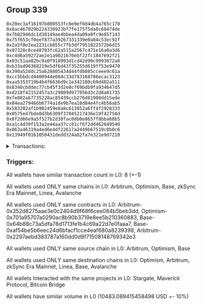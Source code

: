 ## Group 339

```0x1ef7bd160f6ddb627e8a653deeacde61f33dbaec
0x20ec3af16197b800553fc0e9ef0d4db4a765c178
0x8ac467029b224338923bf7fe175f5da0c68474de
0x7b82946dc1d38149ae4bbea4da09a0fc9e85f143
0x75f653cf0eef877a39267331339e0a84c53ec92f
0x2a5f0e2ea2231cb855c7fb3df7951822572b6d15
0x97328c8ce48703fc62a515a2567c471e16a0a3d6
0xc4d6a59272ae2e1a9021670ebf22fc1847692f21
0x03c51aa82bc9a0f918993d1cd42d90c9993872a8
0xb33ad96368219e5df6d43f35255d619ff53e9470
0x390a52ddc25a628805434d44fdb085cceee9c61a
0xcc5bbdcd4400944e084c33d783168786ecac3123
0xaa5353719b4b4f6636d9c1e342100c69d402a511
0x8348cbddec77cb45f3d2e8cf69bdb9fa934647d5
0xd218f42152457a3c29809d977956d3c2d8a81735
0xfe802a67735228ac85439ccb276d81908dd15ede
0x04ea279466b6774a1de9b7ea18d84e4fc4b56ab5
0x583202af1b982459e8a8c613852a6ff4f2928333
0x0575e47bde0d3b6309f37045217436e19f42758d
0x8f2d66e9a5f527b2d30fac0db0e8657f8bba68b5
0xa1c4d39f153a2e44aa37cc81cf6f2dd462849540
0x063a46319a4ed6e4df22617a2449b67519c0b0c6
0x13949f0161050431dedd324a82fa7e321e9d7210
```
<details>
<summary>Transactions:</summary>

Hashes: 

Wallet: 0x1ef7bd160f6ddb627e8a653deeacde61f33dbaec

       Hash: 0xd3d4235d3ad6d857a2c03a80dc76f72ba4441e9b1f9ebff0b20c1c00e9607771
         - source chain: Arbitrum
         - destination chain: Optimism
         - project: Stargate
         - contract: 0x352d8275aae3e0c2404d9f68f6cee084b5beb3dd
         - value USD: 2770.579962314
       Hash: 0x73492ee5553d149bad2c3e483bbb296739dbea3093c2320a2d81c3d27f526bc5
         - source chain: Arbitrum
         - destination chain: Optimism
         - project: Stargate
         - contract: 0x352d8275aae3e0c2404d9f68f6cee084b5beb3dd
         - value USD: 3.821525631
       Hash: 0x56d32b1e1a41fa0c38f9372de12069bbfed39a2e6073d80fd315954159980e74
         - source chain: Optimism
         - destination chain: Arbitrum
         - project: Stargate
         - contract: 0x701a95707a0290ac8b90b3719e8ee5b210360883
         - value USD: 2768.917615221
       Hash: 0x73b8aa20c35f4b50cf599b0efad2d8ebf6cbca275cb47e9606f56cfc66b9c2c5
         - source chain: Base
         - destination chain: zkSync Era Mainnet
         - project: Maverick Protocol
         - contract: 0x64b88c73a5dfa78d1713fe1b4c69a22d7e0faaa7
       Hash: 0xe8090abea0d29f2927e80d6a06ee5d7d3e9f2a03522122840d56051f7577f45a
         - source chain: Base
         - destination chain: Linea
         - project: Stargate
         - contract: 0xaf54be5b6eec24d6bfacf1cce4eaf680a8239398
         - value USD: 3.11402055
       Hash: 0xdb5f2a6c34132e86b78d46da26c8b03c05d6973370a3f191c00d4ceeece4b210
         - source chain: Arbitrum
         - destination chain: Base
         - project: Stargate
         - contract: 0x352d8275aae3e0c2404d9f68f6cee084b5beb3dd
         - value USD: 2468.678686904
       Hash: 0x81d55ebb93ec8c95a24719a5cc88e1e23ba20054f3e6faf8616c5c272842bf71
         - source chain: Arbitrum
         - destination chain: Avalanche
         - project: Bitcoin Bridge
         - contract: 0x2297aebd383787a160dd0d9f71508148769342e3
         - value USD: 0.1362096255
       Hash: 0x5294c07e2f7181ac93f21213b9f4a81189202562078e5e40b3801ecb5b47eb63
         - source chain: Base
         - destination chain: Arbitrum
         - project: Stargate
         - contract: 0xaf54be5b6eec24d6bfacf1cce4eaf680a8239398
         - value USD: 2467.841395213
Wallet: 0x20ec3af16197b800553fc0e9ef0d4db4a765c178

       Hash:0x58609736160e6898de88294d47d1ebafba44ff3a4e3f922ce81b0fed88296017
         - source chain: Arbitrum
         - destination chain: Optimism
         - project: Stargate
         - contract: 0x352d8275aae3e0c2404d9f68f6cee084b5beb3dd
         - value USD: 2767.660754438
       Hash:0x1a91ccc172fdfb8a9120372e962daecd925c8524aa3bb57d1d136707b1734a53
         - source chain: Arbitrum
         - destination chain: Optimism
         - project: Stargate
         - contract: 0x352d8275aae3e0c2404d9f68f6cee084b5beb3dd
         - value USD: 3.821525631
       Hash:0x0773bb121c1866af8296ee557a50f23cd35ee9c96f50963bcb54ff3b0e3b600d
         - source chain: Optimism
         - destination chain: Arbitrum
         - project: Stargate
         - contract: 0x701a95707a0290ac8b90b3719e8ee5b210360883
         - value USD: 2766.000159078
       Hash:0xba53b22eb1f6309b79c02044cde3dc371b3dd6eb57754ed58d61e245e5c6b0b3
         - source chain: Base
         - destination chain: zkSync Era Mainnet
         - project: Maverick Protocol
         - contract: 0x64b88c73a5dfa78d1713fe1b4c69a22d7e0faaa7
       Hash:0x84451af6bf320e740fa6e9b0ffda4f6534c78c0bc01f5e02d75508792111b2f5
         - source chain: Base
         - destination chain: Linea
         - project: Stargate
         - contract: 0xaf54be5b6eec24d6bfacf1cce4eaf680a8239398
         - value USD: 3.11402055
       Hash:0x972435636495d52c9b044a49154358f20649467555dc17fafbcd838128a4a1d1
         - source chain: Arbitrum
         - destination chain: Base
         - project: Stargate
         - contract: 0x352d8275aae3e0c2404d9f68f6cee084b5beb3dd
         - value USD: 2418.874747597
       Hash:0xbce5a5fa433ebd7bd9920a88f9c5d71bd2ef55b660ed11ca378bbafe411c1158
         - source chain: Arbitrum
         - destination chain: Avalanche
         - project: Bitcoin Bridge
         - contract: 0x2297aebd383787a160dd0d9f71508148769342e3
         - value USD: 0.1362096255
       Hash:0x2a846af4564f2d3e6d494c6e06226b51e5bcdc2d2c65587b64f6263aab75d443
         - source chain: Base
         - destination chain: Arbitrum
         - project: Stargate
         - contract: 0xaf54be5b6eec24d6bfacf1cce4eaf680a8239398
         - value USD: 2418.140352967
Wallet: 0x8ac467029b224338923bf7fe175f5da0c68474de

       Hash:0x5e7dcda504ae55b57ffee5d743fa313c5ddf5c4e7aa339954cef7e195f6ff187
         - source chain: Arbitrum
         - destination chain: Optimism
         - project: Stargate
         - contract: 0x352d8275aae3e0c2404d9f68f6cee084b5beb3dd
         - value USD: 2784.973689475
       Hash:0x8700aa7d378f0dbd9a12b923876b06d6f1e8e4c3aff8f1d7541a96bced8e79da
         - source chain: Arbitrum
         - destination chain: Optimism
         - project: Stargate
         - contract: 0x352d8275aae3e0c2404d9f68f6cee084b5beb3dd
         - value USD: 3.821525631
       Hash:0x9616b000e8072fb9a22c9c7f41e1aeedd945e9829dc9016ae44c4f2764591976
         - source chain: Optimism
         - destination chain: Arbitrum
         - project: Stargate
         - contract: 0x701a95707a0290ac8b90b3719e8ee5b210360883
         - value USD: 2783.302706696
       Hash:0x325d8d90d53e8e961d4b4fdd8bd1f580aff0803e7c3ad54a1e377219b84cf3b9
         - source chain: Base
         - destination chain: zkSync Era Mainnet
         - project: Maverick Protocol
         - contract: 0x64b88c73a5dfa78d1713fe1b4c69a22d7e0faaa7
       Hash:0x8d36fc3d3d3dc1c7c6b6503b0ed66816afcbde05aa63dc825299c93d25a76ec5
         - source chain: Base
         - destination chain: Linea
         - project: Stargate
         - contract: 0xaf54be5b6eec24d6bfacf1cce4eaf680a8239398
         - value USD: 3.11402055
       Hash:0x2e28418276230af0d9a09b47a171b997a8159e977addc16311aa3bbf121c6dc1
         - source chain: Arbitrum
         - destination chain: Base
         - project: Stargate
         - contract: 0x352d8275aae3e0c2404d9f68f6cee084b5beb3dd
         - value USD: 2480.948243837
       Hash:0x05c4dffacceccfa469b3ff5fecf772d4b586ba927396dee3c6b5577d186539b7
         - source chain: Arbitrum
         - destination chain: Avalanche
         - project: Bitcoin Bridge
         - contract: 0x2297aebd383787a160dd0d9f71508148769342e3
         - value USD: 0.1362096255
       Hash:0xccfdc7b180d0bea14834beacfec20d134600fd287883e6e8a8e8cf70a681ba6c
         - source chain: Base
         - destination chain: Arbitrum
         - project: Stargate
         - contract: 0xaf54be5b6eec24d6bfacf1cce4eaf680a8239398
         - value USD: 2480.187265298
Wallet: 0x7b82946dc1d38149ae4bbea4da09a0fc9e85f143

       Hash:0xe717146caf7a21e1cf5a42c1dc639ef61a069cba7a5fc41a68ebd0fc01f717c5
         - source chain: Arbitrum
         - destination chain: Optimism
         - project: Stargate
         - contract: 0x352d8275aae3e0c2404d9f68f6cee084b5beb3dd
         - value USD: 2768.608291281
       Hash:0x0543eb956e5682770da1be33b5b400c92b35b614e00ab423a7c60d697461240b
         - source chain: Arbitrum
         - destination chain: Optimism
         - project: Stargate
         - contract: 0x352d8275aae3e0c2404d9f68f6cee084b5beb3dd
         - value USD: 3.821525631
       Hash:0x7f2abb6641b0316f905746eb95075dbadd5a69875f8bf57855711b21b9d9aa22
         - source chain: Optimism
         - destination chain: Arbitrum
         - project: Stargate
         - contract: 0x701a95707a0290ac8b90b3719e8ee5b210360883
         - value USD: 2766.947128008
       Hash:0x01e95b933592b6f1be7681151b64e354cd9863a5e5dacd1a0968e758a9e56177
         - source chain: Base
         - destination chain: zkSync Era Mainnet
         - project: Maverick Protocol
         - contract: 0x64b88c73a5dfa78d1713fe1b4c69a22d7e0faaa7
       Hash:0xbf1ee78584196275808ba553689434e1dfd1c89d837f99eb7151023ac183fc93
         - source chain: Base
         - destination chain: Linea
         - project: Stargate
         - contract: 0xaf54be5b6eec24d6bfacf1cce4eaf680a8239398
         - value USD: 3.11402055
       Hash:0x7889520f21a01111e7c87e4398609bcf4f749229d650bc0fde6cfcc1f0e89293
         - source chain: Arbitrum
         - destination chain: Base
         - project: Stargate
         - contract: 0x352d8275aae3e0c2404d9f68f6cee084b5beb3dd
         - value USD: 2470.288332195
       Hash:0x59afefd0ca63bbf0bc4eb88884ec064bfdb16ae76dcc8b29370791fddbaa3fc1
         - source chain: Arbitrum
         - destination chain: Avalanche
         - project: Bitcoin Bridge
         - contract: 0x2297aebd383787a160dd0d9f71508148769342e3
         - value USD: 0.1362096255
       Hash:0xb7c2e1d5e9fee61d2634a715791df36660fe28c7c08800f8f229756e063d414d
         - source chain: Base
         - destination chain: Arbitrum
         - project: Stargate
         - contract: 0xaf54be5b6eec24d6bfacf1cce4eaf680a8239398
         - value USD: 2469.495748673
Wallet: 0x75f653cf0eef877a39267331339e0a84c53ec92f

       Hash:0xa2f55cbf92071aeb942b232284759dd4f243d48150c6bc7e3a67b06768c5f14f
         - source chain: Arbitrum
         - destination chain: Optimism
         - project: Stargate
         - contract: 0x352d8275aae3e0c2404d9f68f6cee084b5beb3dd
         - value USD: 2782.577601012
       Hash:0x4a2c02c74998d1e7a3fa2f04b623198c2cb4c5e4ff37ddd78f22e66e4f925c1b
         - source chain: Arbitrum
         - destination chain: Optimism
         - project: Stargate
         - contract: 0x352d8275aae3e0c2404d9f68f6cee084b5beb3dd
         - value USD: 3.821525631
       Hash:0x063a27f3e9adaa49068ec1a972ab68e904cdc5ad9463917d86667fa6d329f5c3
         - source chain: Optimism
         - destination chain: Arbitrum
         - project: Stargate
         - contract: 0x701a95707a0290ac8b90b3719e8ee5b210360883
         - value USD: 2780.908055014
       Hash:0x32c7158f8be7deeaf5b68c58f29bfab35368e5c0cfd46d5201f09e53e8f0fe06
         - source chain: Base
         - destination chain: zkSync Era Mainnet
         - project: Maverick Protocol
         - contract: 0x64b88c73a5dfa78d1713fe1b4c69a22d7e0faaa7
       Hash:0x99087a98bd627b807e1afd423ca93fa6c0145dd726352bd551ef69c1ea6f60ef
         - source chain: Base
         - destination chain: Linea
         - project: Stargate
         - contract: 0xaf54be5b6eec24d6bfacf1cce4eaf680a8239398
         - value USD: 3.11402055
       Hash:0x999a965474ac3f36802211b1b25690bae84abc30b3527da4052aaade3f1e7a48
         - source chain: Arbitrum
         - destination chain: Base
         - project: Stargate
         - contract: 0x352d8275aae3e0c2404d9f68f6cee084b5beb3dd
         - value USD: 2485.060290989
       Hash:0xbcddc6a0926d5d4cd0c4c3bb41a7392ed8716b2529f4b6a3b019f36064b662f1
         - source chain: Arbitrum
         - destination chain: Avalanche
         - project: Bitcoin Bridge
         - contract: 0x2297aebd383787a160dd0d9f71508148769342e3
         - value USD: 0.1362096255
       Hash:0x82901aab94ba2ed3b7dd8e01890219ea41064c60924c047fd3fac0dc05f0f1e1
         - source chain: Base
         - destination chain: Arbitrum
         - project: Stargate
         - contract: 0xaf54be5b6eec24d6bfacf1cce4eaf680a8239398
         - value USD: 2484.268592746
Wallet: 0x2a5f0e2ea2231cb855c7fb3df7951822572b6d15

       Hash:0x400d9a23c00a153c06343064b1268622916692e4bc611947091cebc505aba6b0
         - source chain: Arbitrum
         - destination chain: Optimism
         - project: Stargate
         - contract: 0x352d8275aae3e0c2404d9f68f6cee084b5beb3dd
         - value USD: 2767.256265976
       Hash:0x93452a613c4b73d70ceffdaa88165a484f45f530d7c97be41333ba56a16a379b
         - source chain: Arbitrum
         - destination chain: Optimism
         - project: Stargate
         - contract: 0x352d8275aae3e0c2404d9f68f6cee084b5beb3dd
         - value USD: 3.821525631
       Hash:0x65912c792da32ed4b912cba9c94c9fc118f318195a56908b8880dd112fdfe957
         - source chain: Optimism
         - destination chain: Arbitrum
         - project: Stargate
         - contract: 0x701a95707a0290ac8b90b3719e8ee5b210360883
         - value USD: 2765.595913579
       Hash:0xa51039a51423f6510cb0116bb9d2d2e611a69433b2783ea3158783a8bc09a6a1
         - source chain: Base
         - destination chain: zkSync Era Mainnet
         - project: Maverick Protocol
         - contract: 0x64b88c73a5dfa78d1713fe1b4c69a22d7e0faaa7
       Hash:0x2c0eb5b227dbc073d6ecf70a6284a2d2b3d6b2c23c3619dd129c17a1f194c3ac
         - source chain: Base
         - destination chain: Linea
         - project: Stargate
         - contract: 0xaf54be5b6eec24d6bfacf1cce4eaf680a8239398
         - value USD: 3.11402055
       Hash:0xc78fbb4d72950a761500be2001e5b0ef11b65efde38e21358cf929b49e12bf97
         - source chain: Arbitrum
         - destination chain: Base
         - project: Stargate
         - contract: 0x352d8275aae3e0c2404d9f68f6cee084b5beb3dd
         - value USD: 2465.566243858
       Hash:0xba849dd872bf81cf3b4f84f8b6227ce8d26209115fb50af44a31fae74489083e
         - source chain: Arbitrum
         - destination chain: Avalanche
         - project: Bitcoin Bridge
         - contract: 0x2297aebd383787a160dd0d9f71508148769342e3
         - value USD: 0.1355040885
       Hash:0xbeb4d25500b3f376b88334b44e74770800e790aae6043007e4ccf346f0156df7
         - source chain: Base
         - destination chain: Arbitrum
         - project: Stargate
         - contract: 0xaf54be5b6eec24d6bfacf1cce4eaf680a8239398
         - value USD: 2464.607178357
Wallet: 0x97328c8ce48703fc62a515a2567c471e16a0a3d6

       Hash:0xda5d8adc0db5075c3f601b6bf4970025de9223bcd859bce8c8c6677d7e0e9a78
         - source chain: Arbitrum
         - destination chain: Optimism
         - project: Stargate
         - contract: 0x352d8275aae3e0c2404d9f68f6cee084b5beb3dd
         - value USD: 2781.632725764
       Hash:0x44e02e7a64a59a5ad3e631c991b32a97ac9fa8d553dcaaaa3db4c5d9d3229d08
         - source chain: Arbitrum
         - destination chain: Optimism
         - project: Stargate
         - contract: 0x352d8275aae3e0c2404d9f68f6cee084b5beb3dd
         - value USD: 3.821525631
       Hash:0xb3b346b39a197f2b5a28020bccf939b729c8941447d2e64d3a86add0cbfe3624
         - source chain: Optimism
         - destination chain: Arbitrum
         - project: Stargate
         - contract: 0x701a95707a0290ac8b90b3719e8ee5b210360883
         - value USD: 2779.96374768
       Hash:0x8f4577207b92fdf78ed2f470192aaa5ed9edc58e21ea46644459a762ef813918
         - source chain: Base
         - destination chain: zkSync Era Mainnet
         - project: Maverick Protocol
         - contract: 0x64b88c73a5dfa78d1713fe1b4c69a22d7e0faaa7
       Hash:0x8666e76fff60ad5c5085bf97f92944707f70ce353131092902570140dbed644e
         - source chain: Base
         - destination chain: Linea
         - project: Stargate
         - contract: 0xaf54be5b6eec24d6bfacf1cce4eaf680a8239398
         - value USD: 3.11402055
       Hash:0x7e2861338903308f4c7347f7fbf2bda38541a6eed9fa4c540fd4e8734ba5505c
         - source chain: Arbitrum
         - destination chain: Base
         - project: Stargate
         - contract: 0x352d8275aae3e0c2404d9f68f6cee084b5beb3dd
         - value USD: 2477.900731779
       Hash:0x20b002b37848c4ae538cf780d7d1c7bbdbaed81febeb4b9445435a80a3b649c6
         - source chain: Arbitrum
         - destination chain: Avalanche
         - project: Bitcoin Bridge
         - contract: 0x2297aebd383787a160dd0d9f71508148769342e3
         - value USD: 0.1355040885
       Hash:0x7b46e8d0c52e3a629f374361c33f85bf902eb978998467c0e5949be65c3fde21
         - source chain: Base
         - destination chain: Arbitrum
         - project: Stargate
         - contract: 0xaf54be5b6eec24d6bfacf1cce4eaf680a8239398
         - value USD: 2476.968756578
Wallet: 0xc4d6a59272ae2e1a9021670ebf22fc1847692f21

       Hash:0xae90447ffeebf67636d540404f457894e56e5595afca1f0006ea0d5ac80f70d8
         - source chain: Arbitrum
         - destination chain: Optimism
         - project: Stargate
         - contract: 0x352d8275aae3e0c2404d9f68f6cee084b5beb3dd
         - value USD: 2765.286960583
       Hash:0x7c7a83b370c829c542e1e083c8675058cc2266b31e97429affbb087fb6386e56
         - source chain: Arbitrum
         - destination chain: Optimism
         - project: Stargate
         - contract: 0x352d8275aae3e0c2404d9f68f6cee084b5beb3dd
         - value USD: 3.821525631
       Hash:0x171dd40965f9d23d718b4f55be33d8b9910e0e5c15b309ea3c55fb81846e6fba
         - source chain: Optimism
         - destination chain: Arbitrum
         - project: Stargate
         - contract: 0x701a95707a0290ac8b90b3719e8ee5b210360883
         - value USD: 2763.627790007
       Hash:0x42893fa32d9860a3669752ed806572c048a6e55f471afa32bbc3a5335821ef62
         - source chain: Base
         - destination chain: zkSync Era Mainnet
         - project: Maverick Protocol
         - contract: 0x64b88c73a5dfa78d1713fe1b4c69a22d7e0faaa7
       Hash:0xd7fe0e1805610ed97129f2cc5201b78ea6fd3e2f17eb260908641cafecbb70be
         - source chain: Base
         - destination chain: Linea
         - project: Stargate
         - contract: 0xaf54be5b6eec24d6bfacf1cce4eaf680a8239398
         - value USD: 3.11402055
       Hash:0x7d2360a1dfe9d65bf5503ffd484b32511b6b20db70a5671fb07fcf828b51084e
         - source chain: Arbitrum
         - destination chain: Base
         - project: Stargate
         - contract: 0x352d8275aae3e0c2404d9f68f6cee084b5beb3dd
         - value USD: 2467.219071107
       Hash:0xe05f1c3f0126c78d996303f86b922993d3b7a2eb126a979d31ba8ea76ec1e1d4
         - source chain: Arbitrum
         - destination chain: Avalanche
         - project: Bitcoin Bridge
         - contract: 0x2297aebd383787a160dd0d9f71508148769342e3
         - value USD: 0.1355040885
       Hash:0x1d4ce3aa4a303843fc61f70f39a04b4d240a795504bfcb13ec9ef13cc6d087fe
         - source chain: Base
         - destination chain: Arbitrum
         - project: Stargate
         - contract: 0xaf54be5b6eec24d6bfacf1cce4eaf680a8239398
         - value USD: 2466.352522528
Wallet: 0x03c51aa82bc9a0f918993d1cd42d90c9993872a8

       Hash:0x70820acbe47579856ab849e16295cc9eee90457791410198c6e3c9167852c2a4
         - source chain: Arbitrum
         - destination chain: Optimism
         - project: Stargate
         - contract: 0x352d8275aae3e0c2404d9f68f6cee084b5beb3dd
         - value USD: 2779.239510864
       Hash:0xe9191387ff7c4bf43c00c21763f10de452b6fec81904404d6515cf6e8f33742e
         - source chain: Arbitrum
         - destination chain: Optimism
         - project: Stargate
         - contract: 0x352d8275aae3e0c2404d9f68f6cee084b5beb3dd
         - value USD: 3.821525631
       Hash:0x89976c97b26d5dbf8574999815f70f6eb4d0a39d19b54969409e604aea3dd266
         - source chain: Optimism
         - destination chain: Arbitrum
         - project: Stargate
         - contract: 0x701a95707a0290ac8b90b3719e8ee5b210360883
         - value USD: 2777.571967561
       Hash:0xf1ab7f795d0e4f2993aab290124d876ee4b0053cbcbffadfa084572241de4d00
         - source chain: Base
         - destination chain: zkSync Era Mainnet
         - project: Maverick Protocol
         - contract: 0x64b88c73a5dfa78d1713fe1b4c69a22d7e0faaa7
       Hash:0x2b971fd8004512c0e58ef168044dc0428015361a129e69cd5a26239df903be62
         - source chain: Base
         - destination chain: Linea
         - project: Stargate
         - contract: 0xaf54be5b6eec24d6bfacf1cce4eaf680a8239398
         - value USD: 3.11402055
       Hash:0x99bc7dfb46aa88d55f68213071239c44cc89f37d9c797418b26801565c3a5ba2
         - source chain: Arbitrum
         - destination chain: Base
         - project: Stargate
         - contract: 0x352d8275aae3e0c2404d9f68f6cee084b5beb3dd
         - value USD: 2481.978296785
       Hash:0x274c521a4b05d18c925dd2ec7bcfe820a2038afa1c79e585d11f09d7f8cf759a
         - source chain: Arbitrum
         - destination chain: Avalanche
         - project: Bitcoin Bridge
         - contract: 0x2297aebd383787a160dd0d9f71508148769342e3
         - value USD: 0.1355040885
       Hash:0x3484f0e7ae49838aa011ad104177980a0700b21bc9a9c51b9b7aa9fc674c18de
         - source chain: Base
         - destination chain: Arbitrum
         - project: Stargate
         - contract: 0xaf54be5b6eec24d6bfacf1cce4eaf680a8239398
         - value USD: 2481.063943969
Wallet: 0xb33ad96368219e5df6d43f35255d619ff53e9470

       Hash:0x23c9a3f5c0c6dc3d0e7fc55170183fcfd265e71f4cdcc003e40df2ce5be5c6cb
         - source chain: Arbitrum
         - destination chain: Optimism
         - project: Stargate
         - contract: 0x352d8275aae3e0c2404d9f68f6cee084b5beb3dd
         - value USD: 2763.936557031
       Hash:0x79d082bb3b9ed1d0e0213164d47c713de6d05102a5647030985738941875bf88
         - source chain: Arbitrum
         - destination chain: Optimism
         - project: Stargate
         - contract: 0x352d8275aae3e0c2404d9f68f6cee084b5beb3dd
         - value USD: 3.821525631
       Hash:0x32909ad6b9dea07c40d7c90743e8b0943e64dd1fac23f06402fa6599a58a603d
         - source chain: Optimism
         - destination chain: Arbitrum
         - project: Stargate
         - contract: 0x701a95707a0290ac8b90b3719e8ee5b210360883
         - value USD: 2762.278196332
       Hash:0x9d2627d5d916511bc3ec20f24bccb82d351097af42530fb765dbde13a32dcc2e
         - source chain: Base
         - destination chain: zkSync Era Mainnet
         - project: Maverick Protocol
         - contract: 0x64b88c73a5dfa78d1713fe1b4c69a22d7e0faaa7
       Hash:0xb94e54cc6e65534e35fcf6c54e0d291c7a4f68acf1be3d6aeddcf318b705ba58
         - source chain: Base
         - destination chain: Linea
         - project: Stargate
         - contract: 0xaf54be5b6eec24d6bfacf1cce4eaf680a8239398
         - value USD: 3.11402055
       Hash:0x4cb5bc8b6fe84484124d36c442bdcec40d6ae0c4d2ada53dbe6b6f6a622e43d1
         - source chain: Arbitrum
         - destination chain: Base
         - project: Stargate
         - contract: 0x352d8275aae3e0c2404d9f68f6cee084b5beb3dd
         - value USD: 2462.335008414
       Hash:0x353e2cd1369b4c624b0fe7126760b73e7d2ab9d28a53658159c38407c88c8124
         - source chain: Arbitrum
         - destination chain: Avalanche
         - project: Bitcoin Bridge
         - contract: 0x2297aebd383787a160dd0d9f71508148769342e3
         - value USD: 0.133751241
       Hash:0xdae40457502732c74d55350ab2e267df19880a46fd5f7cbd5e9bd635310bae62
         - source chain: Base
         - destination chain: Arbitrum
         - project: Stargate
         - contract: 0xaf54be5b6eec24d6bfacf1cce4eaf680a8239398
         - value USD: 2461.233692639
Wallet: 0x390a52ddc25a628805434d44fdb085cceee9c61a

       Hash:0x72d55763243bf2287c930e959c0144bc31bb47f9034c76791d3a2e1ea535f24d
         - source chain: Arbitrum
         - destination chain: Optimism
         - project: Stargate
         - contract: 0x352d8275aae3e0c2404d9f68f6cee084b5beb3dd
         - value USD: 2757.712114008
       Hash:0x28f5cbaaee8e145021d70c77809a96e0cae68b90c0f94cb3cd6e7e5a82040104
         - source chain: Arbitrum
         - destination chain: Optimism
         - project: Stargate
         - contract: 0x352d8275aae3e0c2404d9f68f6cee084b5beb3dd
         - value USD: 3.821525631
       Hash:0x3b40ddf62f82cf0b267538e0cc9c0a692041802914ab52b276f831638ce253d5
         - source chain: Optimism
         - destination chain: Arbitrum
         - project: Stargate
         - contract: 0x701a95707a0290ac8b90b3719e8ee5b210360883
         - value USD: 2756.057487741
       Hash:0xc8d916bf61e5be1b6a4915f20d817358b68dd7a5e6a2a30b5ab9be2f4ec2e5b0
         - source chain: Base
         - destination chain: zkSync Era Mainnet
         - project: Maverick Protocol
         - contract: 0x64b88c73a5dfa78d1713fe1b4c69a22d7e0faaa7
       Hash:0x308ec079b41006db5a4a56d3f0bd0435a0e89e9d530624e7905dabd6a1f1f426
         - source chain: Base
         - destination chain: Linea
         - project: Stargate
         - contract: 0xaf54be5b6eec24d6bfacf1cce4eaf680a8239398
         - value USD: 3.11402055
       Hash:0x5bf7dd1af6d5a0b079bcb34d48a794a5475124bb97e9c95a4e264843b496855a
         - source chain: Arbitrum
         - destination chain: Base
         - project: Stargate
         - contract: 0x352d8275aae3e0c2404d9f68f6cee084b5beb3dd
         - value USD: 2412.830549909
       Hash:0xcf88a6cc6197912ad7fb3d32dbc3d5c2b0d735218b89d98448ca9bcf8913d6fe
         - source chain: Arbitrum
         - destination chain: Avalanche
         - project: Bitcoin Bridge
         - contract: 0x2297aebd383787a160dd0d9f71508148769342e3
         - value USD: 0.133751241
       Hash:0x7d41d036c9d873a5544d6a987862f60ecc23c95dacebe639d6ffa0b06ea859f2
         - source chain: Base
         - destination chain: Arbitrum
         - project: Stargate
         - contract: 0xaf54be5b6eec24d6bfacf1cce4eaf680a8239398
         - value USD: 2411.780255158
Wallet: 0xcc5bbdcd4400944e084c33d783168786ecac3123

       Hash:0x212f441720cd68dce110f488b9ac85620f9b73d00e59393ee911fe30af104bdc
         - source chain: Arbitrum
         - destination chain: Optimism
         - project: Stargate
         - contract: 0x352d8275aae3e0c2404d9f68f6cee084b5beb3dd
         - value USD: 2778.295770443
       Hash:0xc3373dcd09e15b6de8976b8f49f379f8eff871179daa7cb7b867c3ed28795922
         - source chain: Arbitrum
         - destination chain: Optimism
         - project: Stargate
         - contract: 0x352d8275aae3e0c2404d9f68f6cee084b5beb3dd
         - value USD: 3.821525631
       Hash:0x97d308c9516892c85b999af563d6a3d5f751c9a6b748ea06715db0ca00c62582
         - source chain: Optimism
         - destination chain: Arbitrum
         - project: Stargate
         - contract: 0x701a95707a0290ac8b90b3719e8ee5b210360883
         - value USD: 2776.628794054
       Hash:0x0e50232249bf02cfb6b15916d7263463a31da4e040af5838b676411fb2e27c50
         - source chain: Base
         - destination chain: zkSync Era Mainnet
         - project: Maverick Protocol
         - contract: 0x64b88c73a5dfa78d1713fe1b4c69a22d7e0faaa7
       Hash:0x6925d2bfd7a5fe1a6c2d5fa5e0773b45814742418cd9a4d8c40a167368dc6a72
         - source chain: Base
         - destination chain: Linea
         - project: Stargate
         - contract: 0xaf54be5b6eec24d6bfacf1cce4eaf680a8239398
         - value USD: 3.11402055
       Hash:0x3e662847a63206da0f7ccfb283faed6dd1a88b2ffe04bc4d2ac3e22640b30b94
         - source chain: Arbitrum
         - destination chain: Base
         - project: Stargate
         - contract: 0x352d8275aae3e0c2404d9f68f6cee084b5beb3dd
         - value USD: 2474.685189407
       Hash:0xd7ad7b8a12eb1494daa63e9d8328bb6e77cd8de081b28429c939ffc032eb69ab
         - source chain: Arbitrum
         - destination chain: Avalanche
         - project: Bitcoin Bridge
         - contract: 0x2297aebd383787a160dd0d9f71508148769342e3
         - value USD: 0.133751241
       Hash:0x1b9a3f6223c0215651e055cf5043658f9ae666e6d814f91145f194ca1e9a985a
         - source chain: Base
         - destination chain: Arbitrum
         - project: Stargate
         - contract: 0xaf54be5b6eec24d6bfacf1cce4eaf680a8239398
         - value USD: 2473.610559725
Wallet: 0xaa5353719b4b4f6636d9c1e342100c69d402a511

       Hash:0x8887ace5cccd491852fcfa05d5a33fc3d5459f193cd2dc74aef404c82a150df2
         - source chain: Arbitrum
         - destination chain: Optimism
         - project: Stargate
         - contract: 0x352d8275aae3e0c2404d9f68f6cee084b5beb3dd
         - value USD: 2761.969614279
       Hash:0x748c7c199dd3c4b6746b58f84f1cb5e91d1dca1ea36752d67d8308253061ff24
         - source chain: Arbitrum
         - destination chain: Optimism
         - project: Stargate
         - contract: 0x352d8275aae3e0c2404d9f68f6cee084b5beb3dd
         - value USD: 3.821525631
       Hash:0xe04813287c63c37147c3973e49d333f3ec09ccfafa5984becc67bd9ca2d09f67
         - source chain: Optimism
         - destination chain: Arbitrum
         - project: Stargate
         - contract: 0x701a95707a0290ac8b90b3719e8ee5b210360883
         - value USD: 2760.3124344
       Hash:0x7422d147a2d62690513d7569bb5b11b2b497059189d955503928ea02cab468ae
         - source chain: Base
         - destination chain: zkSync Era Mainnet
         - project: Maverick Protocol
         - contract: 0x64b88c73a5dfa78d1713fe1b4c69a22d7e0faaa7
       Hash:0x72984ab323716cc1e4a9bbe4036fcc19a2045472a8018bb2d58761e220e4775c
         - source chain: Base
         - destination chain: Linea
         - project: Stargate
         - contract: 0xaf54be5b6eec24d6bfacf1cce4eaf680a8239398
         - value USD: 3.11402055
       Hash:0xf80d3578c62a8560e86b47f21c978a1915155e011340ceaf64fe6fe12960b9a9
         - source chain: Arbitrum
         - destination chain: Base
         - project: Stargate
         - contract: 0x352d8275aae3e0c2404d9f68f6cee084b5beb3dd
         - value USD: 2464.078743047
       Hash:0x5e0e8147f2071daff9de1745e260f2dc5d677a41646202a11102276c856d347e
         - source chain: Arbitrum
         - destination chain: Avalanche
         - project: Bitcoin Bridge
         - contract: 0x2297aebd383787a160dd0d9f71508148769342e3
         - value USD: 0.133751241
       Hash:0xee6abf9336cf8af82da9e0e7aaf11c0a4dc0516cadc416962ecc92b2bf4a903f
         - source chain: Base
         - destination chain: Arbitrum
         - project: Stargate
         - contract: 0xaf54be5b6eec24d6bfacf1cce4eaf680a8239398
         - value USD: 2463.046039043
Wallet: 0x8348cbddec77cb45f3d2e8cf69bdb9fa934647d5

       Hash:0xce9fdb44f3a3f73edad5b6984469e2306a2425d5d255898aa27ff0a0a3dd8651
         - source chain: Arbitrum
         - destination chain: Optimism
         - project: Stargate
         - contract: 0x352d8275aae3e0c2404d9f68f6cee084b5beb3dd
         - value USD: 2775.905425107
       Hash:0xf066591b07dc696e56c272e281ff049162edc00916305e5e18272852e1bde7b0
         - source chain: Arbitrum
         - destination chain: Optimism
         - project: Stargate
         - contract: 0x352d8275aae3e0c2404d9f68f6cee084b5beb3dd
         - value USD: 3.821525631
       Hash:0xc9969b87c664e7712685bd885a28db0caced680c69e653604f5a156c25beb7fb
         - source chain: Optimism
         - destination chain: Arbitrum
         - project: Stargate
         - contract: 0x701a95707a0290ac8b90b3719e8ee5b210360883
         - value USD: 2774.239883499
       Hash:0xdb0cc8b5d844e4c1e5b2868672fa5af34b4e02dfea9c98be307dbfaf5c804dd2
         - source chain: Base
         - destination chain: zkSync Era Mainnet
         - project: Maverick Protocol
         - contract: 0x64b88c73a5dfa78d1713fe1b4c69a22d7e0faaa7
       Hash:0x06a6b0808c43f25300768706825918537cd7f05e14ef021971d80228ffd4444e
         - source chain: Base
         - destination chain: Linea
         - project: Stargate
         - contract: 0xaf54be5b6eec24d6bfacf1cce4eaf680a8239398
         - value USD: 3.11402055
       Hash:0x30e3f02febcab648630208472e845e1837cc64faa14f11a4b0de64c72d2ddf93
         - source chain: Arbitrum
         - destination chain: Base
         - project: Stargate
         - contract: 0x352d8275aae3e0c2404d9f68f6cee084b5beb3dd
         - value USD: 2478.776601889
       Hash:0x08ed459adf20540b761879a5856ab9ca84a521102316811c4f800de5d148fc3d
         - source chain: Arbitrum
         - destination chain: Avalanche
         - project: Bitcoin Bridge
         - contract: 0x2297aebd383787a160dd0d9f71508148769342e3
         - value USD: 0.133751241
       Hash:0x9932e0e4e9bb2492f10038c51e8a45b5fd968ee8bc1e84ebbb232355a300fbab
         - source chain: Base
         - destination chain: Arbitrum
         - project: Stargate
         - contract: 0xaf54be5b6eec24d6bfacf1cce4eaf680a8239398
         - value USD: 2477.670901632
Wallet: 0xd218f42152457a3c29809d977956d3c2d8a81735

       Hash:0x4bbd67a58f4191cfc100e4447955d3dd1e740f8e8ed009facb9e80b31a4717ca
         - source chain: Arbitrum
         - destination chain: Optimism
         - project: Stargate
         - contract: 0x352d8275aae3e0c2404d9f68f6cee084b5beb3dd
         - value USD: 2754.403854322
       Hash:0x285b6af0635f10a1b5e9a6723bbae22e9505e6e570fbd2e9dc6d5c977a223342
         - source chain: Arbitrum
         - destination chain: Optimism
         - project: Stargate
         - contract: 0x352d8275aae3e0c2404d9f68f6cee084b5beb3dd
         - value USD: 3.821525631
       Hash:0x6ae78b723cb32d98100a36b180bce372f7a47f4334484dde46e2ee502658fbe2
         - source chain: Optimism
         - destination chain: Arbitrum
         - project: Stargate
         - contract: 0x701a95707a0290ac8b90b3719e8ee5b210360883
         - value USD: 2752.751212752
       Hash:0xc18b0fa6f86e8c69231a91c41af37321ee90a387ce832125579ce670b33c9b63
         - source chain: Base
         - destination chain: zkSync Era Mainnet
         - project: Maverick Protocol
         - contract: 0x64b88c73a5dfa78d1713fe1b4c69a22d7e0faaa7
       Hash:0x7c064b6d65f81869f4d3f954b816969907f9f5c964087ae6a3b0675551106baf
         - source chain: Base
         - destination chain: Linea
         - project: Stargate
         - contract: 0xaf54be5b6eec24d6bfacf1cce4eaf680a8239398
         - value USD: 3.11402055
       Hash:0x3f41f0da3fa593185d202dc22851b34faec79583a2cae8de983e9a1507930a29
         - source chain: Arbitrum
         - destination chain: Base
         - project: Stargate
         - contract: 0x352d8275aae3e0c2404d9f68f6cee084b5beb3dd
         - value USD: 2409.556786719
       Hash:0xfa5478de14ea5a61125a957f7f25545b28b37de0d83510a7c57c3e611ace6a76
         - source chain: Arbitrum
         - destination chain: Avalanche
         - project: Bitcoin Bridge
         - contract: 0x2297aebd383787a160dd0d9f71508148769342e3
         - value USD: 0.133870477
       Hash:0x438e4fee3e3fff3b5ea5026ec29f5622682d4d7d72dd43085b00ead46d657604
         - source chain: Base
         - destination chain: Arbitrum
         - project: Stargate
         - contract: 0xaf54be5b6eec24d6bfacf1cce4eaf680a8239398
         - value USD: 2408.478440686
Wallet: 0xfe802a67735228ac85439ccb276d81908dd15ede

       Hash:0x2e397e3d0eb102a3ae775415e9b31c69fb9f5dba18104bda6ee3ada16e539e4f
         - source chain: Arbitrum
         - destination chain: Optimism
         - project: Stargate
         - contract: 0x352d8275aae3e0c2404d9f68f6cee084b5beb3dd
         - value USD: 2760.620830481
       Hash:0x2157bbc2c0dad6896c856c9d84b8e012ddc12bfdb7ec64296ea62268f7483e99
         - source chain: Arbitrum
         - destination chain: Optimism
         - project: Stargate
         - contract: 0x352d8275aae3e0c2404d9f68f6cee084b5beb3dd
         - value USD: 3.821525631
       Hash:0xca69eba69fd8fefcccec91711cceec8695f458c1f0fc5e05e82862721e505c3e
         - source chain: Optimism
         - destination chain: Arbitrum
         - project: Stargate
         - contract: 0x701a95707a0290ac8b90b3719e8ee5b210360883
         - value USD: 2758.964458479
       Hash:0x29a09c28ef8f9501eac7926cd5cc3d119e9d83c08c5933733e5e0dd6f67ac8f0
         - source chain: Base
         - destination chain: zkSync Era Mainnet
         - project: Maverick Protocol
         - contract: 0x64b88c73a5dfa78d1713fe1b4c69a22d7e0faaa7
       Hash:0x43ac891e8d0a2a1c24758c3fc901a8fc040149b8fea4450c33895dd37dce498c
         - source chain: Base
         - destination chain: Linea
         - project: Stargate
         - contract: 0xaf54be5b6eec24d6bfacf1cce4eaf680a8239398
         - value USD: 3.11402055
       Hash:0x115ecdaf82c2b9a1b4709e4a783709f8f96fb09af588e68d8092d7d9be2a79c9
         - source chain: Arbitrum
         - destination chain: Base
         - project: Stargate
         - contract: 0x352d8275aae3e0c2404d9f68f6cee084b5beb3dd
         - value USD: 2458.964632995
       Hash:0x3799b9709544c65cd66c8b0dcb2170a995c63915db7f630dfe3c034fb26c76db
         - source chain: Arbitrum
         - destination chain: Avalanche
         - project: Bitcoin Bridge
         - contract: 0x2297aebd383787a160dd0d9f71508148769342e3
         - value USD: 0.133870477
       Hash:0xf19f6089058aec74183b4e620f11679de1301070bd4060f926b991ba0b9ea696
         - source chain: Base
         - destination chain: Arbitrum
         - project: Stargate
         - contract: 0xaf54be5b6eec24d6bfacf1cce4eaf680a8239398
         - value USD: 2457.775893519
Wallet: 0x04ea279466b6774a1de9b7ea18d84e4fc4b56ab5

       Hash:0x9f2b4ccb7d5490d0073fb8fb9732504ae51d603587dbd4af134b9d8693c09c2b
         - source chain: Arbitrum
         - destination chain: Optimism
         - project: Stargate
         - contract: 0x352d8275aae3e0c2404d9f68f6cee084b5beb3dd
         - value USD: 2774.962817513
       Hash:0x7384983dec418a38795e9118c38f072bc0dcd3260ad8ec69e7e129ab4f82bc04
         - source chain: Arbitrum
         - destination chain: Optimism
         - project: Stargate
         - contract: 0x352d8275aae3e0c2404d9f68f6cee084b5beb3dd
         - value USD: 3.821525631
       Hash:0xd685a528406b981487652eb104c3584edbba723fbbbb357ffadc8aed1c946500
         - source chain: Optimism
         - destination chain: Arbitrum
         - project: Stargate
         - contract: 0x701a95707a0290ac8b90b3719e8ee5b210360883
         - value USD: 2773.29784082
       Hash:0x0589e68e14064e641b7e8a11085e061d5778736f8ca219bc8d29e8ff462a438a
         - source chain: Base
         - destination chain: zkSync Era Mainnet
         - project: Maverick Protocol
         - contract: 0x64b88c73a5dfa78d1713fe1b4c69a22d7e0faaa7
       Hash:0x08f636d78fd64c74ca322a4d082d1b8a89897a0fcdfc0d8ddccd933c2da02c28
         - source chain: Base
         - destination chain: Linea
         - project: Stargate
         - contract: 0xaf54be5b6eec24d6bfacf1cce4eaf680a8239398
         - value USD: 3.11402055
       Hash:0x7e88fd4601ec1d659bbea54677f414036711247303ca4305aea0a4f6781af220
         - source chain: Arbitrum
         - destination chain: Base
         - project: Stargate
         - contract: 0x352d8275aae3e0c2404d9f68f6cee084b5beb3dd
         - value USD: 2471.330088926
       Hash:0xc27b65eff598a6802213ec7213f5667f844bba2311e2c57e5261c8a2d32ba0db
         - source chain: Arbitrum
         - destination chain: Avalanche
         - project: Bitcoin Bridge
         - contract: 0x2297aebd383787a160dd0d9f71508148769342e3
         - value USD: 0.133870477
       Hash:0x7d2db4741521583cfb9088d5f85f4689237d8dc59b315d13f327424ac31cd2ce
         - source chain: Base
         - destination chain: Arbitrum
         - project: Stargate
         - contract: 0xaf54be5b6eec24d6bfacf1cce4eaf680a8239398
         - value USD: 2470.047480674
Wallet: 0x583202af1b982459e8a8c613852a6ff4f2928333

       Hash:0x9782e666834c87b2833e57f6b407e4107344147ccaf31def93e8755c09aa9a4c
         - source chain: Arbitrum
         - destination chain: Optimism
         - project: Stargate
         - contract: 0x352d8275aae3e0c2404d9f68f6cee084b5beb3dd
         - value USD: 2758.656247369
       Hash:0x6be7a6ee88d1fcf02db0c303c0f252a4ab5eae944cb72f24d028762ee331a5fd
         - source chain: Arbitrum
         - destination chain: Optimism
         - project: Stargate
         - contract: 0x352d8275aae3e0c2404d9f68f6cee084b5beb3dd
         - value USD: 3.821525631
       Hash:0x4f0ec2dfb81250d08999065591250949f0e3f1e8f20a27a76e8d79800fa6afc9
         - source chain: Optimism
         - destination chain: Arbitrum
         - project: Stargate
         - contract: 0x701a95707a0290ac8b90b3719e8ee5b210360883
         - value USD: 2757.001055188
       Hash:0xde6bbeb27fce8816924a4a19e953e59fc6ddfc0046fc79b56c098b57843e00f4
         - source chain: Base
         - destination chain: zkSync Era Mainnet
         - project: Maverick Protocol
         - contract: 0x64b88c73a5dfa78d1713fe1b4c69a22d7e0faaa7
       Hash:0x1a60a20a09cbaf50751313089d81db7f19740e296e0abc03733ab093e8f3e10e
         - source chain: Base
         - destination chain: Linea
         - project: Stargate
         - contract: 0xaf54be5b6eec24d6bfacf1cce4eaf680a8239398
         - value USD: 3.11402055
       Hash:0xe7f7f377818c239e36136ebd9e1a1f76c2353b50ad918fd02ab02dff47d2705d
         - source chain: Arbitrum
         - destination chain: Base
         - project: Stargate
         - contract: 0x352d8275aae3e0c2404d9f68f6cee084b5beb3dd
         - value USD: 2460.775308266
       Hash:0xa77221f82ba5272f655fdb4553f3bb44a1add6ec07b73bdaadc866cf1ff626da
         - source chain: Arbitrum
         - destination chain: Avalanche
         - project: Bitcoin Bridge
         - contract: 0x2297aebd383787a160dd0d9f71508148769342e3
         - value USD: 0.133870477
       Hash:0xe2fec6e5cebbd475795b193fd07da1f642aabd858ab94a812636cf2db0e3dc1f
         - source chain: Base
         - destination chain: Arbitrum
         - project: Stargate
         - contract: 0xaf54be5b6eec24d6bfacf1cce4eaf680a8239398
         - value USD: 2459.535438853
Wallet: 0x0575e47bde0d3b6309f37045217436e19f42758d

       Hash:0x390d704f12690df554743e1812bff0030279270443febbc6d0fd4e4894dd1f2c
         - source chain: Arbitrum
         - destination chain: Optimism
         - project: Stargate
         - contract: 0x352d8275aae3e0c2404d9f68f6cee084b5beb3dd
         - value USD: 2772.57534074
       Hash:0x1a1b382f41e626129a8744a0fda548aa6c64bdd7a36bcad228fe483a411c8e5c
         - source chain: Arbitrum
         - destination chain: Optimism
         - project: Stargate
         - contract: 0x352d8275aae3e0c2404d9f68f6cee084b5beb3dd
         - value USD: 3.821525631
       Hash:0x40c131bf5b8f11973b71a70dcfbbc1047a66c3ff11023fa2b483c3dcb0c4ff27
         - source chain: Optimism
         - destination chain: Arbitrum
         - project: Stargate
         - contract: 0x701a95707a0290ac8b90b3719e8ee5b210360883
         - value USD: 2770.911796829
       Hash:0x6feceeaa0d39b5f5c3a5c50d830d3b6a780e1e433611fd04c3b270d11baec021
         - source chain: Base
         - destination chain: zkSync Era Mainnet
         - project: Maverick Protocol
         - contract: 0x64b88c73a5dfa78d1713fe1b4c69a22d7e0faaa7
       Hash:0xf97b9faed11944241376673ff8ca30ea34b3b914bd4cd0b9b0b8f4419838f430
         - source chain: Base
         - destination chain: Linea
         - project: Stargate
         - contract: 0xaf54be5b6eec24d6bfacf1cce4eaf680a8239398
         - value USD: 3.11402055
       Hash:0x3a925c1615f316321cef6ada2b9e5628f6d81b97cb7cf066fe45f99c2ab616d9
         - source chain: Arbitrum
         - destination chain: Base
         - project: Stargate
         - contract: 0x352d8275aae3e0c2404d9f68f6cee084b5beb3dd
         - value USD: 2475.386687155
       Hash:0xdd3ad629d4b2f0a19ae4b0c1e01735fc6a9aea76187ee90ffcd58b4705cb3bf0
         - source chain: Arbitrum
         - destination chain: Avalanche
         - project: Bitcoin Bridge
         - contract: 0x2297aebd383787a160dd0d9f71508148769342e3
         - value USD: 0.133870477
       Hash:0x0479ab9602492989bdbd8e7da9d70b9a9bf54160018249ee1c9884116e1f2748
         - source chain: Base
         - destination chain: Arbitrum
         - project: Stargate
         - contract: 0xaf54be5b6eec24d6bfacf1cce4eaf680a8239398
         - value USD: 2474.144757413
Wallet: 0x8f2d66e9a5f527b2d30fac0db0e8657f8bba68b5

       Hash:0x45ecc8cb5f977a104145e26f857b295676ac7485d22091a476cecf5562cfb07a
         - source chain: Arbitrum
         - destination chain: Optimism
         - project: Stargate
         - contract: 0x352d8275aae3e0c2404d9f68f6cee084b5beb3dd
         - value USD: 2751.099562032
       Hash:0x7a20f3a647f983bf3adf989b87716e0f5f10c79ef19fcf5c7389e5053edcfad6
         - source chain: Arbitrum
         - destination chain: Optimism
         - project: Stargate
         - contract: 0x352d8275aae3e0c2404d9f68f6cee084b5beb3dd
         - value USD: 3.821525631
       Hash:0x623fe85dacbcbcae81a6d72560ad089979bf0fafaccfb9b3f7ea6a077e3485f2
         - source chain: Optimism
         - destination chain: Arbitrum
         - project: Stargate
         - contract: 0x701a95707a0290ac8b90b3719e8ee5b210360883
         - value USD: 2749.44890316
       Hash:0xc7035c2d6e00b2b1087f39ea32becff7ad447d31335e2a7921ac05150209e744
         - source chain: Base
         - destination chain: zkSync Era Mainnet
         - project: Maverick Protocol
         - contract: 0x64b88c73a5dfa78d1713fe1b4c69a22d7e0faaa7
       Hash:0x4393a4fc8ff5c5ce649ce9f8f3b1eb953f6845b599bd465259aaf67fabfe03aa
         - source chain: Base
         - destination chain: Linea
         - project: Stargate
         - contract: 0xaf54be5b6eec24d6bfacf1cce4eaf680a8239398
         - value USD: 3.11402055
       Hash:0x5c213a7d6d609f313a63dddcc7c1c5ba775c6bd8dcec02407e253b0fe0e66863
         - source chain: Arbitrum
         - destination chain: Base
         - project: Stargate
         - contract: 0x352d8275aae3e0c2404d9f68f6cee084b5beb3dd
         - value USD: 2406.258016446
       Hash:0xd17c7c36d54e5e11257669f467b1f1064b391d6e483ea9ec20b1c61e791f2b9d
         - source chain: Arbitrum
         - destination chain: Avalanche
         - project: Bitcoin Bridge
         - contract: 0x2297aebd383787a160dd0d9f71508148769342e3
         - value USD: 0.134325472
       Hash:0xca3206a06bcb9289ca272d5e04de244747c4361303e857c1e4e3e8835a7d3c54
         - source chain: Base
         - destination chain: Arbitrum
         - project: Stargate
         - contract: 0xaf54be5b6eec24d6bfacf1cce4eaf680a8239398
         - value USD: 2404.863151947
Wallet: 0xa1c4d39f153a2e44aa37cc81cf6f2dd462849540

       Hash:0xe480af7c505b96c2c2d830ff681a81e96d4079bdc8bc9721b955e792426235f9
         - source chain: Arbitrum
         - destination chain: Optimism
         - project: Stargate
         - contract: 0x352d8275aae3e0c2404d9f68f6cee084b5beb3dd
         - value USD: 2755.346854855
       Hash:0xf1cbe2e17d1b997710c922a222019fb7c5ac293d04c4210528fb5b3fa796bf51
         - source chain: Arbitrum
         - destination chain: Optimism
         - project: Stargate
         - contract: 0x352d8275aae3e0c2404d9f68f6cee084b5beb3dd
         - value USD: 3.821525631
       Hash:0x93c976c12f46172347dcac6ada5961e780990e67b4c65c08f24611b93e04b706
         - source chain: Optimism
         - destination chain: Arbitrum
         - project: Stargate
         - contract: 0x701a95707a0290ac8b90b3719e8ee5b210360883
         - value USD: 2753.693647371
       Hash:0x06af704b86865b3e9a922d011b68aa2942e93e1a6c5e2f03a6787df2c6f191c0
         - source chain: Base
         - destination chain: zkSync Era Mainnet
         - project: Maverick Protocol
         - contract: 0x64b88c73a5dfa78d1713fe1b4c69a22d7e0faaa7
       Hash:0x72df82d24571ebdee93a77142b67bb92e80a7c44e1c5585ecf5906f9c54e3448
         - source chain: Base
         - destination chain: Linea
         - project: Stargate
         - contract: 0xaf54be5b6eec24d6bfacf1cce4eaf680a8239398
         - value USD: 3.11402055
       Hash:0x2912a02ba10792a059a2c7949cba35a629a1bf38f4112c22d2bd17d3a228e3d6
         - source chain: Arbitrum
         - destination chain: Base
         - project: Stargate
         - contract: 0x352d8275aae3e0c2404d9f68f6cee084b5beb3dd
         - value USD: 2457.267944568
       Hash:0x141d7d791bb484b94fc7760e8509639feed801322ca9305f1a80e4a2a0e341b3
         - source chain: Arbitrum
         - destination chain: Avalanche
         - project: Bitcoin Bridge
         - contract: 0x2297aebd383787a160dd0d9f71508148769342e3
         - value USD: 0.134325472
       Hash:0x5da22394d7daa5c5ff31fba0cf3924060cf6bb01c36506275ee64d091d54cd2d
         - source chain: Base
         - destination chain: Arbitrum
         - project: Stargate
         - contract: 0xaf54be5b6eec24d6bfacf1cce4eaf680a8239398
         - value USD: 2455.846627674
Wallet: 0x063a46319a4ed6e4df22617a2449b67519c0b0c6

       Hash:0x153dddadf93baae728f91f1491533d03b33c7d08470c2690f4569f7a4d479435
         - source chain: Arbitrum
         - destination chain: Optimism
         - project: Stargate
         - contract: 0x352d8275aae3e0c2404d9f68f6cee084b5beb3dd
         - value USD: 2771.633863975
       Hash:0x925a1568d15ed8799d499ea0e94b86cb002c6816cd6ef4eadbefb597d1e24a6f
         - source chain: Arbitrum
         - destination chain: Optimism
         - project: Stargate
         - contract: 0x352d8275aae3e0c2404d9f68f6cee084b5beb3dd
         - value USD: 3.821525631
       Hash:0x08a04ce823cea66ddb26b4fb04e8608a9376f439965af1a1047539d4e33b1777
         - source chain: Optimism
         - destination chain: Arbitrum
         - project: Stargate
         - contract: 0x701a95707a0290ac8b90b3719e8ee5b210360883
         - value USD: 2769.970884978
       Hash:0x5843f0fa9ff0da101181cb8266273975d293bf06bb08fac3992310db433d38fc
         - source chain: Base
         - destination chain: zkSync Era Mainnet
         - project: Maverick Protocol
         - contract: 0x64b88c73a5dfa78d1713fe1b4c69a22d7e0faaa7
       Hash:0xe3d0e64515e1e5af9874b706518456d91ff4899a4ed5217ddd9b3c9899449232
         - source chain: Base
         - destination chain: Linea
         - project: Stargate
         - contract: 0xaf54be5b6eec24d6bfacf1cce4eaf680a8239398
         - value USD: 3.11402055
       Hash:0xc000ffe91c9cd1688d3d5f4f56ed129bab2e87e7e7663d2833ac49a3125547ba
         - source chain: Arbitrum
         - destination chain: Base
         - project: Stargate
         - contract: 0x352d8275aae3e0c2404d9f68f6cee084b5beb3dd
         - value USD: 2467.770295281
       Hash:0x4cdeb812c5b8b7f7880f7982d07048e5257aaf48694412cfce4c2354d97379fc
         - source chain: Arbitrum
         - destination chain: Avalanche
         - project: Bitcoin Bridge
         - contract: 0x2297aebd383787a160dd0d9f71508148769342e3
         - value USD: 0.134325472
       Hash:0x7397a68b398a5e4d88c2292d9093d2c04cbfa6577866be110f022e657af3be3a
         - source chain: Base
         - destination chain: Arbitrum
         - project: Stargate
         - contract: 0xaf54be5b6eec24d6bfacf1cce4eaf680a8239398
         - value USD: 2466.305603254
Wallet: 0x13949f0161050431dedd324a82fa7e321e9d7210

       Hash:0x6ab8ef32b6f4cf20498e1eb2ee48e5929d1ba7118d2e768b4ad9d1cf4db16c2a
         - source chain: Arbitrum
         - destination chain: Optimism
         - project: Stargate
         - contract: 0x352d8275aae3e0c2404d9f68f6cee084b5beb3dd
         - value USD: 2769.249250766
       Hash:0x9d4405829628dee85127a494b0c06dbb24d2eb293ef45870c0e41efd9a227d9f
         - source chain: Arbitrum
         - destination chain: Optimism
         - project: Stargate
         - contract: 0x352d8275aae3e0c2404d9f68f6cee084b5beb3dd
         - value USD: 3.821525631
       Hash:0x8a41ba77118a51f0184c3afa8a44d495131ff13ab7328efcb72469780c179272
         - source chain: Optimism
         - destination chain: Arbitrum
         - project: Stargate
         - contract: 0x701a95707a0290ac8b90b3719e8ee5b210360883
         - value USD: 2767.587701552
       Hash:0xebc00619f29bfd0ddb6f0b97685f0902e7c1ba87e9422e2dfefdfb7a15288aa7
         - source chain: Base
         - destination chain: zkSync Era Mainnet
         - project: Maverick Protocol
         - contract: 0x64b88c73a5dfa78d1713fe1b4c69a22d7e0faaa7
       Hash:0xd0bf3560df27eca0a9e9c4d7bef9cec7e6fa10b75b9f7c9a3812ef485ecfaf9c
         - source chain: Base
         - destination chain: Linea
         - project: Stargate
         - contract: 0xaf54be5b6eec24d6bfacf1cce4eaf680a8239398
         - value USD: 3.11402055
       Hash:0x319a58755690873bf7ed332d5a273974174bb12aebf0ea51268f690e6d6a0c81
         - source chain: Arbitrum
         - destination chain: Base
         - project: Stargate
         - contract: 0x352d8275aae3e0c2404d9f68f6cee084b5beb3dd
         - value USD: 2471.863794438
       Hash:0x381c89b318b4c76eb6ec75b3181878a29d41c13ba2baf1ed5325e496fb316fe2
         - source chain: Arbitrum
         - destination chain: Avalanche
         - project: Bitcoin Bridge
         - contract: 0x2297aebd383787a160dd0d9f71508148769342e3
         - value USD: 0.134325472
       Hash:0xbd3d53778d430db23fad82c2e03a2604bed72eb76faf65758cfd03298ffaa5a4
         - source chain: Base
         - destination chain: Arbitrum
         - project: Stargate
         - contract: 0xaf54be5b6eec24d6bfacf1cce4eaf680a8239398
         - value USD: 2470.36738509

</details>


### Triggers: 
All wallets have similar transaction count in L0: 8 (+-1)

All wallets used ONLY same chains in L0: Arbitrum, Optimism, Base, zkSync Era Mainnet, Linea, Avalanche

All wallets used ONLY same contracts in L0: Arbitrum-0x352d8275aae3e0c2404d9f68f6cee084b5beb3dd, Optimism-0x701a95707a0290ac8b90b3719e8ee5b210360883, Base-0x64b88c73a5dfa78d1713fe1b4c69a22d7e0faaa7, Base-0xaf54be5b6eec24d6bfacf1cce4eaf680a8239398, Arbitrum-0x2297aebd383787a160dd0d9f71508148769342e3

All wallets used ONLY same source chain in L0: Arbitrum, Optimism, Base

All wallets used ONLY same destination chains in L0: Optimism, Arbitrum, zkSync Era Mainnet, Linea, Base, Avalanche

All wallets Interacted with the same projects in L0: Stargate, Maverick Protocol, Bitcoin Bridge

All wallets have similar volume in L0 (10483.089415458498 USD +- 10%)

